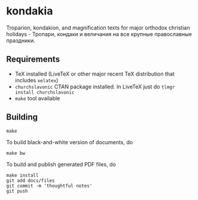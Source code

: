# kondakia

Troparion, kondakion, and magnification texts for major orthodox christian holidays -
Тропари, кондаки и величания на все крупные православные праздники.

## Requirements

* TeX installed (LiveTeX or other major recent TeX distribution that includes `xelatex`)
* `churchslavonic` CTAN package installed. In LiveTeX just do `tlmgr install churchslavonic`
* `make` tool available

## Building

```
make
```

To build black-and-white version of documents, do

```
make bw
```

To build and publish generated PDF files, do

```
make install
git add docs/files
git commit -m 'thoughtful notes'
git push
```
